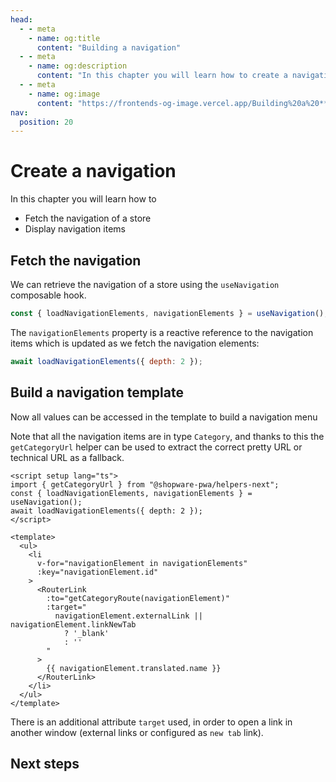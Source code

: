 ```yaml
---
head:
  - - meta
    - name: og:title
      content: "Building a navigation"
  - - meta
    - name: og:description
      content: "In this chapter you will learn how to create a navigation."
  - - meta
    - name: og:image
      content: "https://frontends-og-image.vercel.app/Building%20a%20**Navigation**.png?fontSize=150px"
nav:
  position: 20
---
```


# Create a navigation

In this chapter you will learn how to

- Fetch the navigation of a store
- Display navigation items

## Fetch the navigation

We can retrieve the navigation of a store using the `useNavigation` composable hook.

```js
const { loadNavigationElements, navigationElements } = useNavigation();
```

The `navigationElements` property is a reactive reference to the navigation items which is updated as we fetch the navigation elements:

```js
await loadNavigationElements({ depth: 2 });
```

## Build a navigation template

Now all values can be accessed in the template to build a navigation menu

Note that all the navigation items are in type `Category`, and thanks to this the `getCategoryUrl` helper can be used to extract the correct pretty URL or technical URL as a fallback.

```vue
<script setup lang="ts">
import { getCategoryUrl } from "@shopware-pwa/helpers-next";
const { loadNavigationElements, navigationElements } = useNavigation();
await loadNavigationElements({ depth: 2 });
</script>

<template>
  <ul>
    <li
      v-for="navigationElement in navigationElements"
      :key="navigationElement.id"
    >
      <RouterLink
        :to="getCategoryRoute(navigationElement)"
        :target="
          navigationElement.externalLink || navigationElement.linkNewTab
            ? '_blank'
            : ''
        "
      >
        {{ navigationElement.translated.name }}
      </RouterLink>
    </li>
  </ul>
</template>
```

There is an additional attribute `target` used, in order to open a link in another window (external links or configured as `new tab` link).

## Next steps

<PageRef page="../routing.html" title="Work with routing" sub="Resolve paths and fetch content dynamically" />
